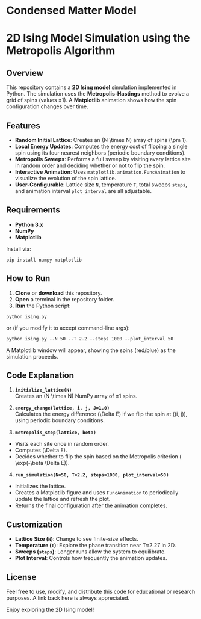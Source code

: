 # Condensed Matter Model
 
# 2D Ising Model Simulation using the Metropolis Algorithm

## Overview

This repository contains a **2D Ising model** simulation implemented in Python. The simulation uses the **Metropolis-Hastings** method to evolve a grid of spins (values ±1). A **Matplotlib** animation shows how the spin configuration changes over time.

## Features

- **Random Initial Lattice**: Creates an \(N \times N\) array of spins \(\pm 1\).  
- **Local Energy Updates**: Computes the energy cost of flipping a single spin using its four nearest neighbors (periodic boundary conditions).  
- **Metropolis Sweeps**: Performs a full sweep by visiting every lattice site in random order and deciding whether or not to flip the spin.  
- **Interactive Animation**: Uses `matplotlib.animation.FuncAnimation` to visualize the evolution of the spin lattice.  
- **User-Configurable**: Lattice size `N`, temperature `T`, total sweeps `steps`, and animation interval `plot_interval` are all adjustable.

## Requirements

- **Python 3.x**
- **NumPy**
- **Matplotlib**

Install via:

```pip install numpy matplotlib```


## How to Run

1. **Clone** or **download** this repository.
2. **Open** a terminal in the repository folder.
3. **Run** the Python script:

```python ising.py```


or (if you modify it to accept command-line args):

```python ising.py --N 50 --T 2.2 --steps 1000 --plot_interval 50```


A Matplotlib window will appear, showing the spins (red/blue) as the simulation proceeds.

## Code Explanation

1. **`initialize_lattice(N)`**  
Creates an \(N \times N\) NumPy array of ±1 spins.

2. **`energy_change(lattice, i, j, J=1.0)`**  
Calculates the energy difference \(\Delta E\) if we flip the spin at \((i, j)\), using periodic boundary conditions.

3. **`metropolis_step(lattice, beta)`**  
- Visits each site once in random order.  
- Computes \(\Delta E\).  
- Decides whether to flip the spin based on the Metropolis criterion \( \exp(-\beta \Delta E)\).  

4. **`run_simulation(N=50, T=2.2, steps=1000, plot_interval=50)`**  
- Initializes the lattice.  
- Creates a Matplotlib figure and uses `FuncAnimation` to periodically update the lattice and refresh the plot.  
- Returns the final configuration after the animation completes.

## Customization

- **Lattice Size (`N`)**: Change to see finite-size effects.  
- **Temperature (`T`)**: Explore the phase transition near T≈2.27 in 2D.  
- **Sweeps (`steps`)**: Longer runs allow the system to equilibrate.  
- **Plot Interval**: Controls how frequently the animation updates.

## License

Feel free to use, modify, and distribute this code for educational or research purposes. A link back here is always appreciated.

Enjoy exploring the 2D Ising model!


